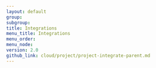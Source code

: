 ```yaml
---
layout: default
group: 
subgroup:
title: Integrations
menu_title: Integrations
menu_order:
menu_node:
version: 2.0
github_link: cloud/project/project-integrate-parent.md
---
```

